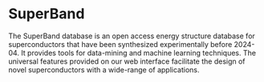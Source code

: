 # SuperBand
The SuperBand database is an open access energy structure database for superconductors that have been synthesized experimentally before 2024-04.  It provides tools for data-mining and machine learning techniques. The universal features provided on our web interface facilitate the design of novel superconductors with a wide-range of applications.
